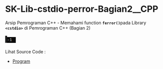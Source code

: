 # SK-Lib-cstdio-perror-Bagian2__CPP
Arsip Pemrograman C++ - Memahami function <code><b>ferror()</b></code>pada Library <code><b>&lt;cstdio></b></code> di Pemrograman C++ (Bagian 2)<br><br>
<img src="https://github.com/RizkyKhapidsyah/SK-Lib-cstdio-perror-Bagian2__CPP/blob/master/SK-Lib-cstdio-perror-Bagian2__CPP/x64/result/001.PNG"><br><br>
Lihat Source Code : <br>
- <a href="https://github.com/RizkyKhapidsyah/SK-Lib-cstdio-perror-Bagian2__CPP/blob/master/SK-Lib-cstdio-perror-Bagian2__CPP/Source.cpp">Program</a>
